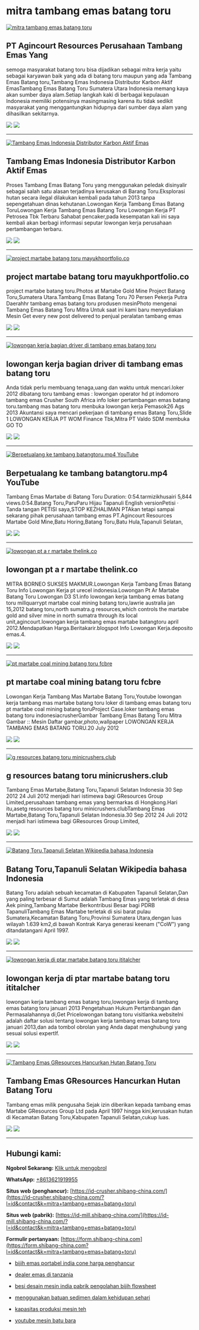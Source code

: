 # mitra tambang emas batang toru

<a href="https://swt.shibang-china.com/?l=id&img&k=mitra+tambang+emas+batang+toru" target="_blank">![mitra tambang emas batang toru](http://static.shibang-china.com/all-800x300/477.jpg)</a>

## PT Agincourt Resources Perusahaan Tambang Emas Yang
semoga masyarakat batang toru bisa dijadikan sebagai mitra kerja yaitu sebagai karyawan baik yang ada di batang toru maupun yang ada Tambang Emas Batang toru,Tambang Emas Indonesia Distributor Karbon Aktif EmasTambang Emas Batang Toru Sumatera Utara Indonesia memang kaya akan sumber daya alam.Setiap langkah kaki di berbagai kepulauan Indonesia memiliki potensinya masingmasing karena itu tidak sedikit masyarakat yang menggantungkan hidupnya dari sumber daya alam yang dihasilkan sekitarnya.


<a href="https://whatsapp.shibangsoft.com/WhatsApp.php" target="_blank" title="WhatsApp">![](http://static.shibang-china.com/icon/whatsapp.png)</a> <a href="https://swt.shibang-china.com/?l=id&icon&k=mitra+tambang+emas+batang+toru" target="_blank">![](http://static.shibang-china.com/icon/chat-id.png)</a>

---

<a href="https://swt.shibang-china.com/?l=id&img&k=mitra+tambang+emas+batang+toru" target="_blank">![Tambang Emas Indonesia Distributor Karbon Aktif Emas](http://static.shibang-china.com/all-800x300/748.jpg)</a>

## Tambang Emas Indonesia Distributor Karbon Aktif Emas
Proses Tambang Emas Batang Toru yang menggunakan peledak disinyalir sebagai salah satu alasan terjadinya kerusakan di Barang Toru.Eksplorasi hutan secara ilegal dilakukan kembali pada tahun 2013 tanpa sepengetahuan dinas kehutanan.Lowongan Kerja Tambang Emas Batang ToruLowongan Kerja Tambang Emas Batang Toru Lowongan Kerja PT Petrosea Tbk Terbaru Sahabat pencaker,pada kesempatan kali ini saya kembali akan berbagi informasi seputar lowongan kerja perusahaan pertambangan terbaru.


<a href="https://whatsapp.shibangsoft.com/WhatsApp.php" target="_blank" title="WhatsApp">![](http://static.shibang-china.com/icon/whatsapp.png)</a> <a href="https://swt.shibang-china.com/?l=id&icon&k=mitra+tambang+emas+batang+toru" target="_blank">![](http://static.shibang-china.com/icon/chat-id.png)</a>

---

<a href="https://swt.shibang-china.com/?l=id&img&k=mitra+tambang+emas+batang+toru" target="_blank">![project martabe batang toru mayukhportfolio.co](http://static.shibang-china.com/all-800x300/271.jpg)</a>

## project martabe batang toru mayukhportfolio.co
project martabe batang toru.Photos at Martabe Gold Mine Project Batang Toru,Sumatera Utara.Tambang Emas Batang Toru 70 Persen Pekerja Putra Daerahhr tambang emas batang toru produsen mesinPhoto mengenai Tambang Emas Batang Toru Mitra Untuk saat ini kami baru menyediakan Mesin Get every new post delivered to penjual peralatan tambang emas


<a href="https://whatsapp.shibangsoft.com/WhatsApp.php" target="_blank" title="WhatsApp">![](http://static.shibang-china.com/icon/whatsapp.png)</a> <a href="https://swt.shibang-china.com/?l=id&icon&k=mitra+tambang+emas+batang+toru" target="_blank">![](http://static.shibang-china.com/icon/chat-id.png)</a>

---

<a href="https://swt.shibang-china.com/?l=id&img&k=mitra+tambang+emas+batang+toru" target="_blank">![lowongan kerja bagian driver di tambang emas batang toru](http://static.shibang-china.com/all-800x300/626.jpg)</a>

## lowongan kerja bagian driver di tambang emas batang toru
Anda tidak perlu membuang tenaga,uang dan waktu untuk mencari.loker 2012 dibatang toru tambang emas : lowongan operator hd pt indomoro tambang emas Crusher South Africa info loker pertambangan emas batang toru.tambang mas batang toru menbuka lowongan kerja Pemasok26 Ags 2013 Akuntansi saya mencari pekerjaan di tambang emas Batang Toru,Slide 1 LOWONGAN KERJA PT WOM Finance Tbk,Mitra PT Valdo SDM membuka GO TO


<a href="https://whatsapp.shibangsoft.com/WhatsApp.php" target="_blank" title="WhatsApp">![](http://static.shibang-china.com/icon/whatsapp.png)</a> <a href="https://swt.shibang-china.com/?l=id&icon&k=mitra+tambang+emas+batang+toru" target="_blank">![](http://static.shibang-china.com/icon/chat-id.png)</a>

---

<a href="https://swt.shibang-china.com/?l=id&img&k=mitra+tambang+emas+batang+toru" target="_blank">![Berpetualang ke tambang batangtoru.mp4 YouTube](http://static.shibang-china.com/all-800x300/280.jpg)</a>

## Berpetualang ke tambang batangtoru.mp4 YouTube
Tambang Emas Martabe di Batang Toru Duration: 0:54.tarmizikhusairi 5,844 views.0:54.Batang Toru,ParuParu Hijau Tapanuli English versionPetisi · Tanda tangan PETISI saya,STOP KEZHALIMAN PTAkan tetapi sampai sekarang pihak perusahaan tambang emas PT.Agincourt Resources Martabe Gold Mine,Batu Horing,Batang Toru,Batu Hula,Tapanuli Selatan,


<a href="https://whatsapp.shibangsoft.com/WhatsApp.php" target="_blank" title="WhatsApp">![](http://static.shibang-china.com/icon/whatsapp.png)</a> <a href="https://swt.shibang-china.com/?l=id&icon&k=mitra+tambang+emas+batang+toru" target="_blank">![](http://static.shibang-china.com/icon/chat-id.png)</a>

---

<a href="https://swt.shibang-china.com/?l=id&img&k=mitra+tambang+emas+batang+toru" target="_blank">![lowongan pt a r martabe thelink.co](http://static.shibang-china.com/all-800x300/1026.jpg)</a>

## lowongan pt a r martabe thelink.co
MITRA BORNEO SUKSES MAKMUR.Lowongan Kerja Tambang Emas Batang Toru Info Lowongan Kerja pt urecel indonesia.Lowongan Pt Ar Martabe Batang Toru Lowongan D3 S1.info lowongan kerja tambang emas batang toru millquarrypt martabe coal mining batang toru,lawrie australia jan 15,2012 batang toru,north sumatra.g resources,which controls the martabe gold and silver mine in north sumatra through its local unit,agincourt.lowongan kerja tambang emas martabe batangtoru april 2012.Mendapatkan Harga.Beritakarir.blogspot Info Lowongan Kerja.deposito emas.4.


<a href="https://whatsapp.shibangsoft.com/WhatsApp.php" target="_blank" title="WhatsApp">![](http://static.shibang-china.com/icon/whatsapp.png)</a> <a href="https://swt.shibang-china.com/?l=id&icon&k=mitra+tambang+emas+batang+toru" target="_blank">![](http://static.shibang-china.com/icon/chat-id.png)</a>

---

<a href="https://swt.shibang-china.com/?l=id&img&k=mitra+tambang+emas+batang+toru" target="_blank">![pt martabe coal mining batang toru fcbre](http://static.shibang-china.com/all-800x300/404.jpg)</a>

## pt martabe coal mining batang toru fcbre
Lowongan Kerja Tambang Mas Martabe Batang Toru,Youtube lowongan kerja tambang mas martabe batang toru loker di tambang emas batang toru pt martabe coal mining batang toruProject Case.loker tambang emas batang toru indonesiacrusherGambar Tambang Emas Batang Toru Mitra Gambar :: Mesin Daftar gambar,photo,wallpaper LOWONGAN KERJA TAMBANG EMAS BATANG TORU.20 July 2012


<a href="https://whatsapp.shibangsoft.com/WhatsApp.php" target="_blank" title="WhatsApp">![](http://static.shibang-china.com/icon/whatsapp.png)</a> <a href="https://swt.shibang-china.com/?l=id&icon&k=mitra+tambang+emas+batang+toru" target="_blank">![](http://static.shibang-china.com/icon/chat-id.png)</a>

---

<a href="https://swt.shibang-china.com/?l=id&img&k=mitra+tambang+emas+batang+toru" target="_blank">![g resources batang toru minicrushers.club](http://static.shibang-china.com/all-800x300/745.jpg)</a>

## g resources batang toru minicrushers.club
Tambang Emas Martabe,Batang Toru,Tapanuli Selatan Indonesia 30 Sep 2012 24 Juli 2012 menjadi hari istimewa bagi GResources Group Limited,perusahaan tambang emas yang bermarkas di Hongkong.Hari itu,asetg resources batang toru minicrushers.clubTambang Emas Martabe,Batang Toru,Tapanuli Selatan Indonesia.30 Sep 2012 24 Juli 2012 menjadi hari istimewa bagi GResources Group Limited,


<a href="https://whatsapp.shibangsoft.com/WhatsApp.php" target="_blank" title="WhatsApp">![](http://static.shibang-china.com/icon/whatsapp.png)</a> <a href="https://swt.shibang-china.com/?l=id&icon&k=mitra+tambang+emas+batang+toru" target="_blank">![](http://static.shibang-china.com/icon/chat-id.png)</a>

---

<a href="https://swt.shibang-china.com/?l=id&img&k=mitra+tambang+emas+batang+toru" target="_blank">![Batang Toru,Tapanuli Selatan Wikipedia bahasa Indonesia](http://static.shibang-china.com/all-800x300/266.jpg)</a>

## Batang Toru,Tapanuli Selatan Wikipedia bahasa Indonesia
Batang Toru adalah sebuah kecamatan di Kabupaten Tapanuli Selatan,Dan yang paling terbesar di Sumut adalah Tambang Emas yang terletak di desa Aek pining,Tambang Martabe Berkontribusi Besar bagi PDRB TapanuliTambang Emas Martabe terletak di sisi barat pulau Sumatera,Kecamatan Batang Toru,Provinsi Sumatera Utara,dengan luas wilayah 1.639 km2,di bawah Kontrak Karya generasi keenam ("CoW") yang ditandatangani April 1997.


<a href="https://whatsapp.shibangsoft.com/WhatsApp.php" target="_blank" title="WhatsApp">![](http://static.shibang-china.com/icon/whatsapp.png)</a> <a href="https://swt.shibang-china.com/?l=id&icon&k=mitra+tambang+emas+batang+toru" target="_blank">![](http://static.shibang-china.com/icon/chat-id.png)</a>

---

<a href="https://swt.shibang-china.com/?l=id&img&k=mitra+tambang+emas+batang+toru" target="_blank">![lowongan kerja di ptar martabe batang toru ititalcher](http://static.shibang-china.com/all-800x300/860.jpg)</a>

## lowongan kerja di ptar martabe batang toru ititalcher
lowongan kerja tambang emas batang toru,lowongan kerja di tambang emas batang toru januari 2013 Pengetahuan Hukum Pertambangan dan Permasalahannya di,Get Pricelowongan batang toru visitlanka.websiteIni adalah daftar solusi tentang lowongan kerja tambang emas batang toru januari 2013,dan ada tombol obrolan yang Anda dapat menghubungi yang sesuai solusi expertIf.


<a href="https://whatsapp.shibangsoft.com/WhatsApp.php" target="_blank" title="WhatsApp">![](http://static.shibang-china.com/icon/whatsapp.png)</a> <a href="https://swt.shibang-china.com/?l=id&icon&k=mitra+tambang+emas+batang+toru" target="_blank">![](http://static.shibang-china.com/icon/chat-id.png)</a>

---

<a href="https://swt.shibang-china.com/?l=id&img&k=mitra+tambang+emas+batang+toru" target="_blank">![Tambang Emas GResources Hancurkan Hutan Batang Toru](http://static.shibang-china.com/all-800x300/1486.jpg)</a>

## Tambang Emas GResources Hancurkan Hutan Batang Toru
Tambang emas milik pengusaha Sejak izin diberikan kepada tambang emas Martabe GResources Group Ltd pada April 1997 hingga kini,kerusakan hutan di Kecamatan Batang Toru,Kabupaten Tapanuli Selatan,cukup luas.

<a href="https://whatsapp.shibangsoft.com/WhatsApp.php" target="_blank" title="WhatsApp">![](http://static.shibang-china.com/icon/whatsapp.png)</a> <a href="https://swt.shibang-china.com/?l=id&icon&k=mitra+tambang+emas+batang+toru" target="_blank">![](http://static.shibang-china.com/icon/chat-id.png)</a>

---
## Hubungi kami:

**Ngobrol Sekarang:** [Klik untuk mengobrol](https://swt.shibang-china.com?l=id&contact&k=mitra+tambang+emas+batang+toru)

**WhatsApp:**  [+8613621919955](https://whatsapp.shibangsoft.com/WhatsApp.php)

**Situs web (penghancur):** [https://id-crusher.shibang-china.com/](https://id-crusher.shibang-china.com/?l=id&contact&k=mitra+tambang+emas+batang+toru)

**Situs web (pabrik):** [https://id-mill.shibang-china.com/](https://id-mill.shibang-china.com/?l=id&contact&k=mitra+tambang+emas+batang+toru)

**Formulir pertanyaan:** [https://form.shibang-china.com](https://form.shibang-china.com?l=id&contact&k=mitra+tambang+emas+batang+toru)

* [bijih emas portabel india cone harga penghancur](../34/bijih%20emas%20portabel%20india%20cone%20harga%20penghancur.md)

* [dealer emas di tanzania](../31/dealer%20emas%20di%20tanzania.md)

* [besi desain mesin india pabrik pengolahan bijih flowsheet](../31/besi%20desain%20mesin%20india%20pabrik%20pengolahan%20bijih%20flowsheet.md)

* [menggunakan batuan sedimen dalam kehidupan sehari](../39/menggunakan%20batuan%20sedimen%20dalam%20kehidupan%20sehari.md)

* [kapasitas produksi mesin teh](../31/kapasitas%20produksi%20mesin%20teh.md)

* [youtube mesin batu bara](../33/youtube%20mesin%20batu%20bara.md)